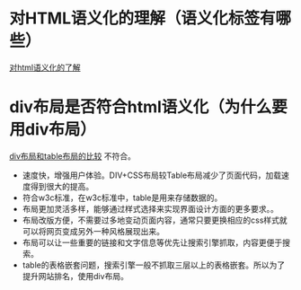 # 对HTML语义化的理解（语义化标签有哪些）
[对html语义化的了解](https://blog.csdn.net/eeeecw/article/details/80591511)

# div布局是否符合html语义化（为什么要用div布局）
[div布局和table布局的比较](https://blog.csdn.net/qq_40128682/article/details/89883319)
不符合。

- 速度快，增强用户体验。DIV+CSS布局较Table布局减少了页面代码，加载速度得到很大的提高。
-  符合w3c标准，在w3c标准中，table是用来存储数据的。
- 布局更加灵活多样，能够通过样式选择来实现界面设计方面的更多要求。。
- 布局改版方便，不需要过多地变动页面内容，通常只要更换相应的css样式就可以将网页变成另外一种风格展现出来。
- 布局可以让一些重要的链接和文字信息等优先让搜索引擎抓取，内容更便于搜索。
- table的表格嵌套问题，搜索引擎一般不抓取三层以上的表格嵌套。所以为了提升网站排名，使用div布局。

